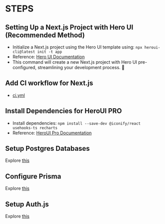 # STEPS

## Setting Up a Next.js Project with Hero UI (Recommended Method)

* Initialize a Next.js project using the Hero UI template using: `npx heroui-cli@latest init -t app`
* Reference: [Hero UI Documentation](https://www.heroui.com/docs/frameworks/nextjs#heroui-cli-recommended)
* This command will create a new Next.js project with Hero UI pre-configured, streamlining your development process. 🚀

## Add CI workflow for Next.js

* [ci.yml](../../.github/workflows/ci.yml)

## Install Dependencies for HeroUI PRO

* Install dependencies: `npm install --save-dev @iconify/react usehooks-ts recharts`
* Reference: [HeroUI Pro Documentation](https://www.heroui.pro/documentation)

## Setup Postgres Databases

Explore [this](SETUP_POSTGRES.md)

## Configure Prisma

Explore [this](CONFIGURE_PRISMA.md)

## Setup Auth.js

Explore [this](SETUP_AUTHJS.md)
